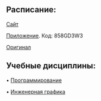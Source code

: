 ## Расписание:

[Сайт](https://smart-timetable.app/share.html?code=5X3GSNL6)

[Приложение](https://smart-timetable.app/download). Код: 858GD3W3

[Оригинал]()

## Учебные дисциплины:

• [Программирование](https://github.com/DMN902/SpbGTI/blob/main/Subjects/Programming.md)

• [Инженерная графика](https://github.com/DMN902/SpbGTI/blob/main/Subjects/EngineeringGraphics.md)
